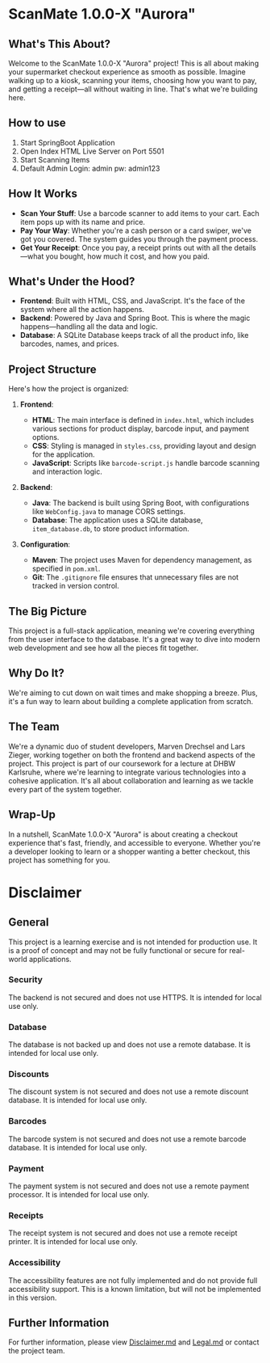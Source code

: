 # ScanMate 1.0.0-X "Aurora"

## What's This About?

Welcome to the ScanMate 1.0.0-X "Aurora" project! This is all about making your supermarket checkout experience as smooth as possible. Imagine walking up to a kiosk, scanning your items, choosing how you want to pay, and getting a receipt—all without waiting in line. That's what we're building here.

## How to use

1. Start SpringBoot Application 
2. Open Index HTML Live Server on Port 5501
3. Start Scanning Items
4. Default Admin Login: admin pw: admin123


## How It Works

- **Scan Your Stuff**: Use a barcode scanner to add items to your cart. Each item pops up with its name and price.
- **Pay Your Way**: Whether you're a cash person or a card swiper, we've got you covered. The system guides you through the payment process.
- **Get Your Receipt**: Once you pay, a receipt prints out with all the details—what you bought, how much it cost, and how you paid.


## What's Under the Hood?

- **Frontend**: Built with HTML, CSS, and JavaScript. It's the face of the system where all the action happens.
- **Backend**: Powered by Java and Spring Boot. This is where the magic happens—handling all the data and logic.
- **Database**: A SQLite Database keeps track of all the product info, like barcodes, names, and prices.


## Project Structure

Here's how the project is organized:

1. **Frontend**:
   - **HTML**: The main interface is defined in `index.html`, which includes various sections for product display, barcode input, and payment options.
   - **CSS**: Styling is managed in `styles.css`, providing layout and design for the application.
   - **JavaScript**: Scripts like `barcode-script.js` handle barcode scanning and interaction logic.

2. **Backend**:
   - **Java**: The backend is built using Spring Boot, with configurations like `WebConfig.java` to manage CORS settings.
   - **Database**: The application uses a SQLite database, `item_database.db`, to store product information.

3. **Configuration**:
   - **Maven**: The project uses Maven for dependency management, as specified in `pom.xml`.
   - **Git**: The `.gitignore` file ensures that unnecessary files are not tracked in version control.


## The Big Picture

This project is a full-stack application, meaning we're covering everything from the user interface to the database. It's a great way to dive into modern web development and see how all the pieces fit together.

## Why Do It?

We're aiming to cut down on wait times and make shopping a breeze. Plus, it's a fun way to learn about building a complete application from scratch.

## The Team

We're a dynamic duo of student developers, Marven Drechsel and Lars Zieger, working together on both the frontend and backend aspects of the project. This project is part of our coursework for a lecture at DHBW Karlsruhe, where we're learning to integrate various technologies into a cohesive application. It's all about collaboration and learning as we tackle every part of the system together.

## Wrap-Up

In a nutshell, ScanMate 1.0.0-X "Aurora" is about creating a checkout experience that's fast, friendly, and accessible to everyone. Whether you're a developer looking to learn or a shopper wanting a better checkout, this project has something for you.



# Disclaimer

## General 
This project is a learning exercise and is not intended for production use. It is a proof of concept and may not be fully functional or secure for real-world applications.

### Security
The backend is not secured and does not use HTTPS. It is intended for local use only.

### Database
The database is not backed up and does not use a remote database. It is intended for local use only.

### Discounts
The discount system is not secured and does not use a remote discount database. It is intended for local use only.

### Barcodes
The barcode system is not secured and does not use a remote barcode database. It is intended for local use only.

### Payment
The payment system is not secured and does not use a remote payment processor. It is intended for local use only.

### Receipts
The receipt system is not secured and does not use a remote receipt printer. It is intended for local use only.

### Accessibility
The accessibility features are not fully implemented and do not provide full accessibility support. This is a known limitation, but will not be implemented in this version.


## Further Information

For further information, please view [Disclaimer.md](Disclaimer.md) and [Legal.md](Legal.md) or contact the project team.

